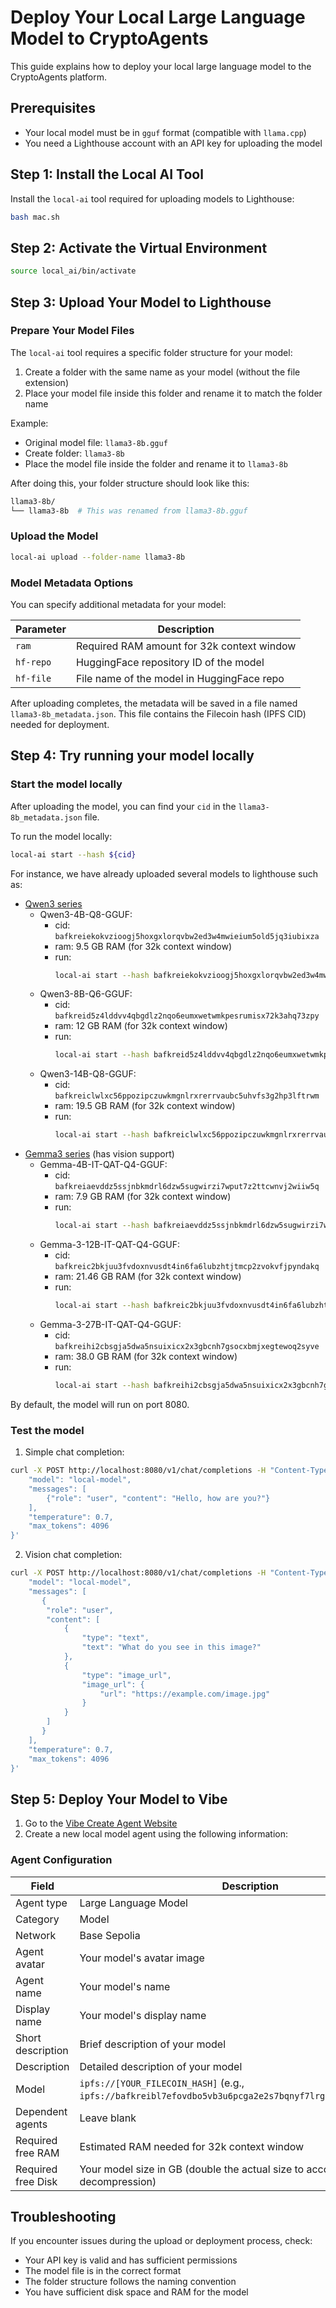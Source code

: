 # Deploy Your Local Large Language Model to CryptoAgents

This guide explains how to deploy your local large language model to the CryptoAgents platform.

## Prerequisites

- Your local model must be in `gguf` format (compatible with `llama.cpp`)
- You need a Lighthouse account with an API key for uploading the model

## Step 1: Install the Local AI Tool

Install the `local-ai` tool required for uploading models to Lighthouse:

```bash
bash mac.sh
```

## Step 2: Activate the Virtual Environment

```bash
source local_ai/bin/activate
```

## Step 3: Upload Your Model to Lighthouse

### Prepare Your Model Files

The `local-ai` tool requires a specific folder structure for your model:

1. Create a folder with the same name as your model (without the file extension)
2. Place your model file inside this folder and rename it to match the folder name

Example:
- Original model file: `llama3-8b.gguf`
- Create folder: `llama3-8b`
- Place the model file inside the folder and rename it to `llama3-8b`

After doing this, your folder structure should look like this:

```bash
llama3-8b/
└── llama3-8b  # This was renamed from llama3-8b.gguf
```

### Upload the Model

```bash
local-ai upload --folder-name llama3-8b
```

### Model Metadata Options

You can specify additional metadata for your model:

| Parameter | Description |
|-----------|-------------|
| `ram` | Required RAM amount for 32k context window |
| `hf-repo` | HuggingFace repository ID of the model |
| `hf-file` | File name of the model in HuggingFace repo |

After uploading completes, the metadata will be saved in a file named `llama3-8b_metadata.json`. This file contains the Filecoin hash (IPFS CID) needed for deployment.

## Step 4: Try running your model locally

### Start the model locally

After uploading the model, you can find your `cid` in the `llama3-8b_metadata.json` file.

To run the model locally:
```bash
local-ai start --hash ${cid}
```

For instance, we have already uploaded several models to lighthouse such as:
- [Qwen3 series](https://qwenlm.github.io/blog/qwen3/)
    - Qwen3-4B-Q8-GGUF: 
        - cid: `bafkreiekokvzioogj5hoxgxlorqvbw2ed3w4mwieium5old5jq3iubixza`
        - ram: 9.5 GB RAM (for 32k context window)
        - run:
            ```bash
            local-ai start --hash bafkreiekokvzioogj5hoxgxlorqvbw2ed3w4mwieium5old5jq3iubixza
            ```
    - Qwen3-8B-Q6-GGUF:
        - cid: `bafkreid5z4lddvv4qbgdlz2nqo6eumxwetwmkpesrumisx72k3ahq73zpy`
        - ram: 12 GB RAM (for 32k context window)
        - run:
            ```bash
            local-ai start --hash bafkreid5z4lddvv4qbgdlz2nqo6eumxwetwmkpesrumisx72k3ahq73zpy
            ```
    - Qwen3-14B-Q8-GGUF:
        - cid: `bafkreiclwlxc56ppozipczuwkmgnlrxrerrvaubc5uhvfs3g2hp3lftrwm`
        - ram: 19.5 GB RAM (for 32k context window)
        - run:
            ```bash
            local-ai start --hash bafkreiclwlxc56ppozipczuwkmgnlrxrerrvaubc5uhvfs3g2hp3lftrwm
            ```
- [Gemma3 series](https://deepmind.google/models/gemma/gemma-3/) (has vision support)
    - Gemma-4B-IT-QAT-Q4-GGUF: 
        - cid: `bafkreiaevddz5ssjnbkmdrl6dzw5sugwirzi7wput7z2ttcwnvj2wiiw5q`
        - ram: 7.9 GB RAM (for 32k context window)
        - run:
            ```bash
            local-ai start --hash bafkreiaevddz5ssjnbkmdrl6dzw5sugwirzi7wput7z2ttcwnvj2wiiw5q
            ```
    - Gemma-3-12B-IT-QAT-Q4-GGUF:
        - cid: `bafkreic2bkjuu3fvdoxnvusdt4in6fa6lubzhtjtmcp2zvokvfjpyndakq`
        - ram: 21.46 GB RAM (for 32k context window)
        - run:
            ```bash
            local-ai start --hash bafkreic2bkjuu3fvdoxnvusdt4in6fa6lubzhtjtmcp2zvokvfjpyndakq
            ```
    - Gemma-3-27B-IT-QAT-Q4-GGUF:
        - cid: `bafkreihi2cbsgja5dwa5nsuixicx2x3gbcnh7gsocxbmjxegtewoq2syve`
        - ram: 38.0 GB RAM (for 32k context window)
        - run:
            ```bash
            local-ai start --hash bafkreihi2cbsgja5dwa5nsuixicx2x3gbcnh7gsocxbmjxegtewoq2syve
            ```
By default, the model will run on port 8080.

### Test the model

1. Simple chat completion:
```bash
curl -X POST http://localhost:8080/v1/chat/completions -H "Content-Type: application/json" -d '{
    "model": "local-model",
    "messages": [
        {"role": "user", "content": "Hello, how are you?"}
    ],
    "temperature": 0.7,
    "max_tokens": 4096
}'
```
2. Vision chat completion:
```bash
curl -X POST http://localhost:8080/v1/chat/completions -H "Content-Type: application/json" -d '{
    "model": "local-model",
    "messages": [
       {
        "role": "user",
        "content": [
            {
                "type": "text",
                "text": "What do you see in this image?"
            },
            {
                "type": "image_url",
                "image_url": {
                    "url": "https://example.com/image.jpg"
                }
            }
        ]
       }
    ],
    "temperature": 0.7,
    "max_tokens": 4096
}'
```

## Step 5: Deploy Your Model to Vibe

1. Go to the [Vibe Create Agent Website](https://staging.eternalai.org/for-developers/create?tab=5)
2. Create a new local model agent using the following information:

### Agent Configuration

| Field | Description |
|-------|-------------|
| Agent type | Large Language Model |
| Category | Model |
| Network | Base Sepolia |
| Agent avatar | Your model's avatar image |
| Agent name | Your model's name |
| Display name | Your model's display name |
| Short description | Brief description of your model |
| Description | Detailed description of your model |
| Model | `ipfs://[YOUR_FILECOIN_HASH]` (e.g., `ipfs://bafkreibl7efovdbo5vb3u6pcga2e2s7bqnyf7lrgaliaeldlaqtvgjmd4q`) |
| Dependent agents | Leave blank |
| Required free RAM | Estimated RAM needed for 32k context window |
| Required free Disk | Your model size in GB (double the actual size to account for decompression) |

## Troubleshooting

If you encounter issues during the upload or deployment process, check:
- Your API key is valid and has sufficient permissions
- The model file is in the correct format
- The folder structure follows the naming convention
- You have sufficient disk space and RAM for the model 